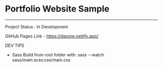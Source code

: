 # Portfolio Website Sample
---

Project Status : In Development

GitHub Pages Link - https://desore.netlify.app/


DEV TIPS 
- Sass Build from root folder with: sass --watch sass/main.scss:css/main.css